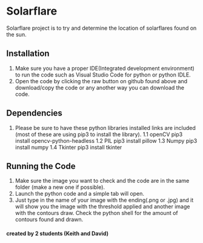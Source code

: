 # Solarflare
Solarflare project is to try and determine the location of solarflares found on the sun.

## Installation
1. Make sure you have a proper IDE(Integrated development environment) to run the code such as Visual Studio Code for python or python IDLE.
2. Open the code by clicking the raw button on github found above and download/copy the code or any another way you can download the code.

## Dependencies 
1. Please be sure to have these python libraries installed links are included (most of these are using pip3 to install the library).
  1.1 openCV
    pip3 install opencv-python-headless
  1.2 PIL
    pip3 install pillow
  1.3 Numpy 
    pip3 install numpy
  1.4 Tkinter
    pip3 install tkinter

## Running the Code
1. Make sure the image you want to check and the code are in the same folder (make a new one if possible).
2. Launch the python code and a simple tab will open.
3. Just type in the name of your image with the ending(.png or .jpg) and it will show you the image with the threshold applied and another image with the contours draw. Check the python shell for the amount of contours found and drawn.

#### created by 2 students (Keith and David)

